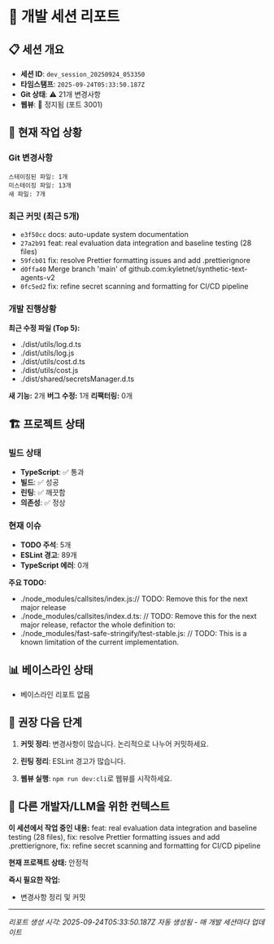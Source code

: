 # 🔄 개발 세션 리포트

## 📋 세션 개요
- **세션 ID**: `dev_session_20250924_053350`
- **타임스탬프**: `2025-09-24T05:33:50.187Z`
- **Git 상태**: ⚠️ 21개 변경사항
- **웹뷰**: 🔴 정지됨 (포트 3001)

## 🎯 현재 작업 상황

### Git 변경사항
```
스테이징된 파일: 1개
미스테이징 파일: 13개
새 파일: 7개
```

### 최근 커밋 (최근 5개)
- `e3f50cc` docs: auto-update system documentation
- `27a2b91` feat: real evaluation data integration and baseline testing (28 files)
- `59fcb01` fix: resolve Prettier formatting issues and add .prettierignore
- `d0ffa40` Merge branch 'main' of github.com:kyletnet/synthetic-text-agents-v2
- `0fc5ed2` fix: refine secret scanning and formatting for CI/CD pipeline

### 개발 진행상황
**최근 수정 파일 (Top 5):**
- ./dist/utils/log.d.ts
- ./dist/utils/log.js
- ./dist/utils/cost.d.ts
- ./dist/utils/cost.js
- ./dist/shared/secretsManager.d.ts

**새 기능:** 2개
**버그 수정:** 1개
**리팩터링:** 0개

## 🏗️ 프로젝트 상태

### 빌드 상태
- **TypeScript**: ✅ 통과
- **빌드**: ✅ 성공
- **린팅**: ✅ 깨끗함
- **의존성**: ✅ 정상

### 현재 이슈
- **TODO 주석**: 5개
- **ESLint 경고**: 89개
- **TypeScript 에러**: 0개


**주요 TODO:**
- ./node_modules/callsites/index.js:// TODO: Remove this for the next major release
- ./node_modules/callsites/index.d.ts:	// TODO: Remove this for the next major release, refactor the whole definition to:
- ./node_modules/fast-safe-stringify/test-stable.js:      // TODO: This is a known limitation of the current implementation.


## 📊 베이스라인 상태
- 베이스라인 리포트 없음

## 🔧 권장 다음 단계

1. **커밋 정리**: 변경사항이 많습니다. 논리적으로 나누어 커밋하세요.


4. **린팅 정리**: ESLint 경고가 많습니다.
5. **웹뷰 실행**: `npm run dev:cli`로 웹뷰를 시작하세요.

## 📝 다른 개발자/LLM을 위한 컨텍스트

**이 세션에서 작업 중인 내용:**
feat: real evaluation data integration and baseline testing (28 files), fix: resolve Prettier formatting issues and add .prettierignore, fix: refine secret scanning and formatting for CI/CD pipeline

**현재 프로젝트 상태:** 안정적

**즉시 필요한 작업:**


- 변경사항 정리 및 커밋

---
*리포트 생성 시각: 2025-09-24T05:33:50.187Z*
*자동 생성됨 - 매 개발 세션마다 업데이트*
